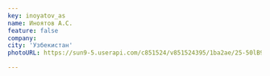 ```yaml
---
key: inoyatov_as
name: Иноятов А.С.
feature: false
company: 
city: 'Узбекистан'
photoURL: https://sun9-5.userapi.com/c851524/v851524395/1ba2ae/25-50lB9T3U.jpg

---
```

